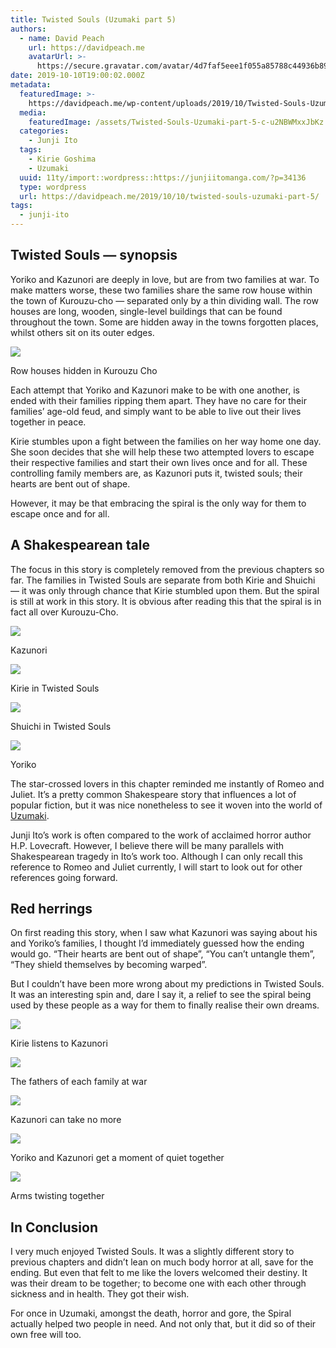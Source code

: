 ```yaml
---
title: Twisted Souls (Uzumaki part 5)
authors:
  - name: David Peach
    url: https://davidpeach.me
    avatarUrl: >-
      https://secure.gravatar.com/avatar/4d7faf5eee1f055a85788c44936b8995eaab6dfb004e7854ec747ccb272e91ee?s=96&d=mm&r=g
date: 2019-10-10T19:00:02.000Z
metadata:
  featuredImage: >-
    https://davidpeach.me/wp-content/uploads/2019/10/Twisted-Souls-Uzumaki-part-5-cover.jpg
  media:
    featuredImage: /assets/Twisted-Souls-Uzumaki-part-5-c-u2NBWMxxJbKz.jpg
  categories:
    - Junji Ito
  tags:
    - Kirie Goshima
    - Uzumaki
  uuid: 11ty/import::wordpress::https://junjiitomanga.com/?p=34136
  type: wordpress
  url: https://davidpeach.me/2019/10/10/twisted-souls-uzumaki-part-5/
tags:
  - junji-ito
---
```

## Twisted Souls — synopsis

Yoriko and Kazunori are deeply in love, but are from two families at war. To make matters worse, these two families share the same row house within the town of Kurouzu-cho — separated only by a thin dividing wall. The row houses are long, wooden, single-level buildings that can be found throughout the town. Some are hidden away in the towns forgotten places, whilst others sit on its outer edges.

[![](/assets/Row-houses-hidden-in-Kurouzu-C-QmUW9vhptxiX.jpg)](/assets/Row-houses-hidden-in-Kurouzu-C-QmUW9vhptxiX.jpg)

Row houses hidden in Kurouzu Cho

Each attempt that Yoriko and Kazunori make to be with one another, is ended with their families ripping them apart. They have no care for their families’ age-old feud, and simply want to be able to live out their lives together in peace.

Kirie stumbles upon a fight between the families on her way home one day. She soon decides that she will help these two attempted lovers to escape their respective families and start their own lives once and for all. These controlling family members are, as Kazunori puts it, twisted souls; their hearts are bent out of shape.

However, it may be that embracing the spiral is the only way for them to escape once and for all.

## A Shakespearean tale

The focus in this story is completely removed from the previous chapters so far. The families in Twisted Souls are separate from both Kirie and Shuichi — it was only through chance that Kirie stumbled upon them. But the spiral is still at work in this story. It is obvious after reading this that the spiral is in fact all over Kurouzu-Cho.

[![](/assets/Kazunori-768x768-JQ2lDv8pFH2C.jpg)](/assets/Kazunori-768x768-JQ2lDv8pFH2C.jpg)

Kazunori

[![](/assets/Kirie-in-Twisted-Souls-768x768-ZUcRzznbBzZ8.jpg)](/assets/Kirie-in-Twisted-Souls-768x768-ZUcRzznbBzZ8.jpg)

Kirie in Twisted Souls

[![](/assets/Shuichi-in-Twisted-Souls-768x7-nVtR2Uuu5FrK.jpg)](/assets/Shuichi-in-Twisted-Souls-768x7-nVtR2Uuu5FrK.jpg)

Shuichi in Twisted Souls

[![](/assets/Yoriko-768x768-Ev5Nz3ExkBPO.jpg)](/assets/Yoriko-768x768-Ev5Nz3ExkBPO.jpg)

Yoriko

The star-crossed lovers in this chapter reminded me instantly of Romeo and Juliet. It’s a pretty common Shakespeare story that influences a lot of popular fiction, but it was nice nonetheless to see it woven into the world of [Uzumaki](/tag/uzumaki/).

Junji Ito’s work is often compared to the work of acclaimed horror author H.P. Lovecraft. However, I believe there will be many parallels with Shakespearean tragedy in Ito’s work too. Although I can only recall this reference to Romeo and Juliet currently, I will start to look out for other references going forward.

## Red herrings

On first reading this story, when I saw what Kazunori was saying about his and Yoriko’s families, I thought I’d immediately guessed how the ending would go. “Their hearts are bent out of shape”, “You can’t untangle them”, “They shield themselves by becoming warped”.

But I couldn’t have been more wrong about my predictions in Twisted Souls. It was an interesting spin and, dare I say it, a relief to see the spiral being used by these people as a way for them to finally realise their own dreams.

[![](/assets/Kirie-listens-to-Kazunori-768x-2Ctwu4CeCDaK.jpg)](/assets/Kirie-listens-to-Kazunori-768x-2Ctwu4CeCDaK.jpg)

Kirie listens to Kazunori

[![](/assets/The-fathers-of-each-family-at--4bx3o8I8w4z5.jpg)](/assets/The-fathers-of-each-family-at--4bx3o8I8w4z5.jpg)

The fathers of each family at war

[![](/assets/Kazunori-can-take-no-more-427x-2cBIvl3QQCMQ.jpg)](/assets/Kazunori-can-take-no-more-427x-2cBIvl3QQCMQ.jpg)

Kazunori can take no more

![](/assets/Yoriko-and-Kazunori-get-a-mome-LzIZ3dTNFrRz.jpg)

Yoriko and Kazunori get a moment of quiet together

[![](/assets/Arms-twisting-together-FsuqQRCiRz4y.jpg)](/assets/Arms-twisting-together-FsuqQRCiRz4y.jpg)

Arms twisting together

## In Conclusion

I very much enjoyed Twisted Souls. It was a slightly different story to previous chapters and didn’t lean on much body horror at all, save for the ending. But even that felt to me like the lovers welcomed their destiny. It was their dream to be together; to become one with each other through sickness and in health. They got their wish.

For once in Uzumaki, amongst the death, horror and gore, the Spiral actually helped two people in need. And not only that, but it did so of their own free will too.